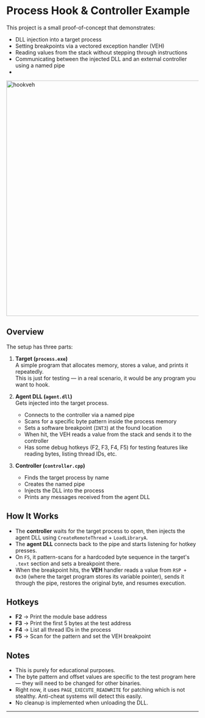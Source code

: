 # Process Hook & Controller Example

This project is a small proof-of-concept that demonstrates:
- DLL injection into a target process
- Setting breakpoints via a vectored exception handler (VEH)
- Reading values from the stack without stepping through instructions
- Communicating between the injected DLL and an external controller using a named pipe
- 
<img width="1230" height="616" alt="hookveh" src="https://github.com/user-attachments/assets/03bbc2a2-608b-4d57-868f-993077eaa997" />

## Overview

The setup has three parts:

1. **Target (`process.exe`)**  
   A simple program that allocates memory, stores a value, and prints it repeatedly.  
   This is just for testing — in a real scenario, it would be any program you want to hook.

2. **Agent DLL (`agent.dll`)**  
   Gets injected into the target process.  
   - Connects to the controller via a named pipe  
   - Scans for a specific byte pattern inside the process memory  
   - Sets a software breakpoint (`INT3`) at the found location  
   - When hit, the VEH reads a value from the stack and sends it to the controller  
   - Has some debug hotkeys (F2, F3, F4, F5) for testing features like reading bytes, listing thread IDs, etc.

3. **Controller (`controller.cpp`)**  
   - Finds the target process by name  
   - Creates the named pipe  
   - Injects the DLL into the process  
   - Prints any messages received from the agent DLL

## How It Works

- The **controller** waits for the target process to open, then injects the agent DLL using `CreateRemoteThread` + `LoadLibraryA`.
- The **agent DLL** connects back to the pipe and starts listening for hotkey presses.
- On `F5`, it pattern-scans for a hardcoded byte sequence in the target's `.text` section and sets a breakpoint there.
- When the breakpoint hits, the **VEH** handler reads a value from `RSP + 0x30` (where the target program stores its variable pointer), sends it through the pipe, restores the original byte, and resumes execution.

## Hotkeys

- **F2** → Print the module base address  
- **F3** → Print the first 5 bytes at the test address  
- **F4** → List all thread IDs in the process  
- **F5** → Scan for the pattern and set the VEH breakpoint

## Notes

- This is purely for educational purposes.  
- The byte pattern and offset values are specific to the test program here — they will need to be changed for other binaries.  
- Right now, it uses `PAGE_EXECUTE_READWRITE` for patching which is not stealthy. Anti-cheat systems will detect this easily.  
- No cleanup is implemented when unloading the DLL.

---

